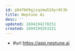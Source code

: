 ```yaml
---
id: p84fb69gjzqzmw524yr0t3b
title: Neptune Ai
desc: ''
updated: 1694194270251
created: 1694194263321
---
```


- #url https://app.neptune.ai